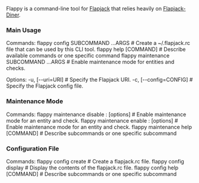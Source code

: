 Flappy is a command-line tool for [Flapjack](http://flapjack.io/) that relies heavily on [Flapjack-Diner](https://github.com/flpjck/flapjack-diner).

### Main Usage

Commands:
  flappy config SUBCOMMAND ...ARGS       # Create a ~/.flapjack.rc file that can be used by this CLI tool.
  flappy help [COMMAND]                  # Describe available commands or one specific command
  flappy maintenance SUBCOMMAND ...ARGS  # Enable maintenance mode for entities and checks.

Options:
  -u, [--uri=URI]        # Specify the Flapjack URI.
  -c, [--config=CONFIG]  # Specify the Flapjack config file.

### Maintenance Mode

Commands:
  flappy maintenance disable <entity>:<check> [options]  # Enable maintenance mode for an entity and check.
  flappy maintenance enable <entity>:<check> [options]   # Enable maintenance mode for an entity and check.
  flappy maintenance help [COMMAND]                      # Describe subcommands or one specific subcommand

### Configuration File

Commands:
  flappy config create          # Create a flapjack.rc file.
  flappy config display         # Display the contents of the flapjack.rc file.
  flappy config help [COMMAND]  # Describe subcommands or one specific subcommand
